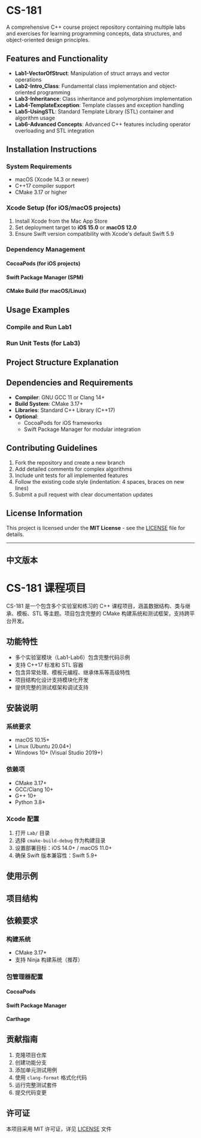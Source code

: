 # CS-181
A comprehensive C++ course project repository containing multiple labs and exercises for learning programming concepts, data structures, and object-oriented design principles.

## Features and Functionality
- **Lab1-VectorOfStruct**: Manipulation of struct arrays and vector operations
- **Lab2-Intro_Class**: Fundamental class implementation and object-oriented programming
- **Lab3-Inheritance**: Class inheritance and polymorphism implementation
- **Lab4-TemplateException**: Template classes and exception handling
- **Lab5-UsingSTL**: Standard Template Library (STL) container and algorithm usage
- **Lab6-Advanced Concepts**: Advanced C++ features including operator overloading and STL integration

## Installation Instructions
### System Requirements
- macOS (Xcode 14.3 or newer)
- C++17 compiler support
- CMake 3.17 or higher

### Xcode Setup (for iOS/macOS projects)
1. Install Xcode from the Mac App Store
2. Set deployment target to **iOS 15.0** or **macOS 12.0**
3. Ensure Swift version compatibility with Xcode's default Swift 5.9

### Dependency Management
#### CocoaPods (for iOS projects)

#### Swift Package Manager (SPM)

#### CMake Build (for macOS/Linux)

## Usage Examples
### Compile and Run Lab1

### Run Unit Tests (for Lab3)

## Project Structure Explanation

## Dependencies and Requirements
- **Compiler**: GNU GCC 11 or Clang 14+
- **Build System**: CMake 3.17+
- **Libraries**: Standard C++ Library (C++17)
- **Optional**:
  - CocoaPods for iOS frameworks
  - Swift Package Manager for modular integration

## Contributing Guidelines
1. Fork the repository and create a new branch
2. Add detailed comments for complex algorithms
3. Include unit tests for all implemented features
4. Follow the existing code style (indentation: 4 spaces, braces on new lines)
5. Submit a pull request with clear documentation updates

## License Information
This project is licensed under the **MIT License** - see the [LICENSE](LICENSE) file for details.

---

## 中文版本
# CS-181 课程项目

CS-181 是一个包含多个实验室和练习的 C++ 课程项目，涵盖数据结构、类与继承、模板、STL 等主题。项目包含完整的 CMake 构建系统和测试框架，支持跨平台开发。

## 功能特性
- 多个实验室模块（Lab1-Lab6）包含完整代码示例
- 支持 C++17 标准和 STL 容器
- 包含异常处理、模板元编程、继承体系等高级特性
- 项目结构化设计支持模块化开发
- 提供完整的测试框架和调试支持

## 安装说明
### 系统要求
- macOS 10.15+
- Linux (Ubuntu 20.04+)
- Windows 10+ (Visual Studio 2019+)

### 依赖项
- CMake 3.17+
- GCC/Clang 10+
- G++ 10+
- Python 3.8+

### Xcode 配置
1. 打开 `Lab/` 目录
2. 选择 `cmake-build-debug` 作为构建目录
3. 设置部署目标：iOS 14.0+ / macOS 11.0+
4. 确保 Swift 版本兼容性：Swift 5.9+

## 使用示例

## 项目结构

## 依赖要求
### 构建系统
- CMake 3.17+
- 支持 Ninja 构建系统（推荐）

### 包管理器配置
#### CocoaPods

#### Swift Package Manager

#### Carthage

## 贡献指南
1. 克隆项目仓库
2. 创建功能分支
3. 添加单元测试用例
4. 使用 `clang-format` 格式化代码
5. 运行完整测试套件
6. 提交代码变更

## 许可证
本项目采用 MIT 许可证，详见 [LICENSE](LICENSE) 文件
